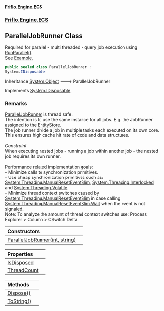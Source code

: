 #### [Friflo.Engine.ECS](index.md 'index')
### [Friflo.Engine.ECS](Friflo.Engine.ECS.md 'Friflo.Engine.ECS')

## ParallelJobRunner Class

Required for parallel - multi threaded - query job execution using [RunParallel()](QueryJob.RunParallel().md 'Friflo.Engine.ECS.QueryJob.RunParallel()').<br/>
See <a href="https://friflo.gitbook.io/friflo.engine.ecs/examples/optimization#parallel-query-job">Example.</a>

```csharp
public sealed class ParallelJobRunner :
System.IDisposable
```

Inheritance [System.Object](https://docs.microsoft.com/en-us/dotnet/api/System.Object 'System.Object') &#129106; ParallelJobRunner

Implements [System.IDisposable](https://docs.microsoft.com/en-us/dotnet/api/System.IDisposable 'System.IDisposable')

### Remarks
[ParallelJobRunner](ParallelJobRunner.md 'Friflo.Engine.ECS.ParallelJobRunner') is thread safe.<br/>
            The intention is to use the same instance for all jobs. E.g. the JobRunner assigned to the [EntityStore](EntityStore.md 'Friflo.Engine.ECS.EntityStore').<br/>
            The job runner divide a job in multiple tasks each executed on its own core.<br/>
            This ensures high cache hit rate of code and data structures.<br/><br/><i>Constraint</i><br/>
            When executing nested jobs - running a job within another job - the nested job requires its own runner.<br/><br/>
            Performance related implementation goals:<br/>
            - Minimize calls to synchronization primitives.<br/>
            - Use cheap synchronization primitives such as:
              [System.Threading.ManualResetEventSlim](https://docs.microsoft.com/en-us/dotnet/api/System.Threading.ManualResetEventSlim 'System.Threading.ManualResetEventSlim'), [System.Threading.Interlocked](https://docs.microsoft.com/en-us/dotnet/api/System.Threading.Interlocked 'System.Threading.Interlocked') and [System.Threading.Volatile](https://docs.microsoft.com/en-us/dotnet/api/System.Threading.Volatile 'System.Threading.Volatile').<br/>
            - Minimize thread context switches caused by [System.Threading.ManualResetEventSlim](https://docs.microsoft.com/en-us/dotnet/api/System.Threading.ManualResetEventSlim 'System.Threading.ManualResetEventSlim') in case calling
              [System.Threading.ManualResetEventSlim.Wait](https://docs.microsoft.com/en-us/dotnet/api/System.Threading.ManualResetEventSlim.Wait 'System.Threading.ManualResetEventSlim.Wait') when the event is not signaled.<br/>
            Note: To analyze the amount of thread context switches use: Process Explorer > Column > CSwitch Delta.

| Constructors | |
| :--- | :--- |
| [ParallelJobRunner(int, string)](ParallelJobRunner.ParallelJobRunner(int,string).md 'Friflo.Engine.ECS.ParallelJobRunner.ParallelJobRunner(int, string)') | |

| Properties | |
| :--- | :--- |
| [IsDisposed](ParallelJobRunner.IsDisposed.md 'Friflo.Engine.ECS.ParallelJobRunner.IsDisposed') | |
| [ThreadCount](ParallelJobRunner.ThreadCount.md 'Friflo.Engine.ECS.ParallelJobRunner.ThreadCount') | |

| Methods | |
| :--- | :--- |
| [Dispose()](ParallelJobRunner.Dispose().md 'Friflo.Engine.ECS.ParallelJobRunner.Dispose()') | |
| [ToString()](ParallelJobRunner.ToString().md 'Friflo.Engine.ECS.ParallelJobRunner.ToString()') | |
